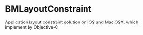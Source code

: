# BMLayoutConstraint
Application layout constraint solution on iOS and Mac OSX, which implement by Objective-C

